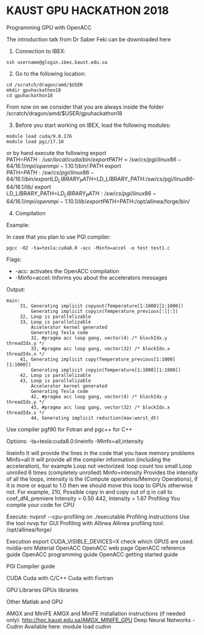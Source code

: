 # KAUST GPU HACKATHON 2018

Programming GPU with OpenACC

The introduction talk from Dr Saber Feki can be downloaded here

1. Connection to IBEX:

```
ssh username@glogin.ibex.kaust.edu.sa
```

2. Go to the following location:

```
cd /scratch/dragon/amd/$USER 
mkdir gpuhackathon18 
cd gpuhackathon18
```

From now on we consider that you are always inside the folder /scratch/dragon/amd/$USER/gpuhackathon18

3. Before you start working on IBEX, load the following modules:

```
module load cuda/9.0.176
module load pgi/17.10 
```

or by hand execute the following
export PATH=$PATH:/usr/local/cuda/bin/
export PATH=/sw/cs/pgi/linux86-64/16.1/mpi/openmpi-1.10.1/bin/:$PATH
export PATH=$PATH:/sw/cs/pgi/linux86-64/16.1/bin/
export LD_LIBRARY_PATH=$LD_LIBRARY_PATH:/sw/cs/pgi/linux86-64/16.1/lib/
export LD_LIBRARY_PATH=$LD_LIBRARY_PATH:/sw/cs/pgi/linux86-64/16.1/mpi/openmpi-1.10.1/lib/
export PATH=$PATH:/opt/allinea/forge/bin/

4. Compilation

Example:

In case that you plan to use PGI compiler:
```
pgcc -O2 -ta=tesla:cuda8.0 -acc -Minfo=accel -o test test1.c
```
Flags:
* -acc: activates the OpenACC compilation
* -Minfo=accel: Informs you about the accelerators messages 

Output:
```
main:
     31, Generating implicit copyout(Temperature[1:1000][1:1000])
         Generating implicit copyin(Temperature_previous[:][:])
     32, Loop is parallelizable
     33, Loop is parallelizable
         Accelerator kernel generated
         Generating Tesla code
         32, #pragma acc loop gang, vector(4) /* blockIdx.y threadIdx.y */
         33, #pragma acc loop gang, vector(32) /* blockIdx.x threadIdx.x */
     41, Generating implicit copy(Temperature_previous[1:1000][1:1000])
         Generating implicit copyin(Temperature[1:1000][1:1000])
     42, Loop is parallelizable
     43, Loop is parallelizable
         Accelerator kernel generated
         Generating Tesla code
         42, #pragma acc loop gang, vector(4) /* blockIdx.y threadIdx.y */
         43, #pragma acc loop gang, vector(32) /* blockIdx.x threadIdx.x */
         44, Generating implicit reduction(max:worst_dt)
```

Use compiler pgf90 for Fotran and pgc++ for C++

Options: -ta=tesla:cuda8.0:lineinfo -Minfo=all,intensity

lineinfo
It will provide the lines in the code that you have memory problems
Minfo=all
It will provide all the compiler information (including the acceleration), for example
Loop not vectorized: loop count too small
Loop unrolled 6 times (completely unrolled)
Minfo=intensity
Provides the intensity of all the loops, intensity is the (Compute operations/Memory Operations), if it is more or equal to 1.0 then we should move this loop to GPUs otherwise not.
For example,
   210, Possible copy in and copy out of q in call to coef_df4_premiere
         Intensity = 0.50
    442, Intensity = 1.67
Profiling
You compile your code for CPU

Execute:
nvprof --cpu-profiling on ./executable
Profiling instructions
Use the tool nvvp for GUI
Profiling with Allinea
Allinea profiling tool: /opt/allinea/forge/

Execution
export CUDA_VISIBLE_DEVICES=X
check which GPUS are used:
nvidia-smi
Material
OpenACC	OpenACC web page
OpenACC reference guide
OpenACC programming guide
OpenACC getting started guide

PGI	Compiler guide

CUDA	Cuda with C/C++
Cuda with Fortran

GPU Libraries	GPUs libraries

Other	Matlab and GPU


AMGX and MiniFE
AMGX and MiniFE installation instructions (if needed only): http://hpc.kaust.edu.sa/AMGX_MINIFE_GPU
Deep Neural Networks - Cudnn
Available here: module load cudnn



